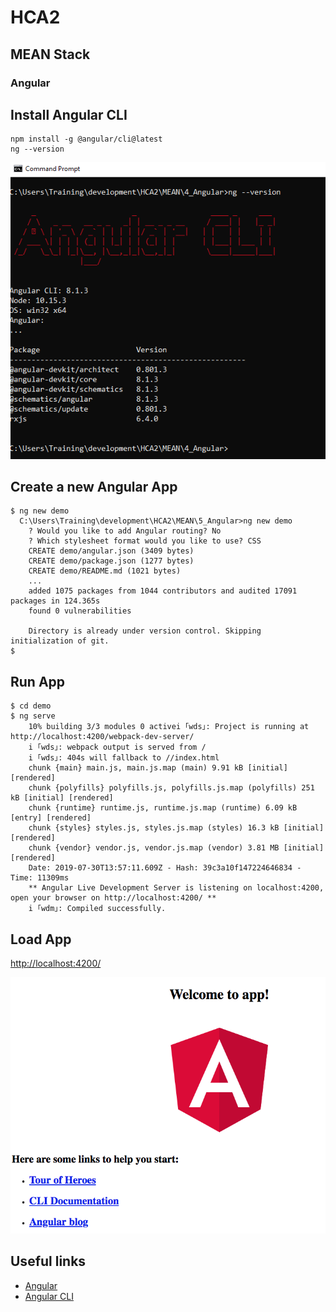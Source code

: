 # HCA2
## MEAN Stack
### Angular

## Install Angular CLI
```
npm install -g @angular/cli@latest
ng --version
```

![Install](img/angular_cli.png?raw=true "Install")


## Create a new Angular App
```
$ ng new demo
  C:\Users\Training\development\HCA2\MEAN\5_Angular>ng new demo
    ? Would you like to add Angular routing? No
    ? Which stylesheet format would you like to use? CSS
    CREATE demo/angular.json (3409 bytes)
    CREATE demo/package.json (1277 bytes)
    CREATE demo/README.md (1021 bytes)
    ...
    added 1075 packages from 1044 contributors and audited 17091 packages in 124.365s
    found 0 vulnerabilities

    Directory is already under version control. Skipping initialization of git.
$ 
```

## Run App
```
$ cd demo
$ ng serve
    10% building 3/3 modules 0 activei ｢wds｣: Project is running at http://localhost:4200/webpack-dev-server/
    i ｢wds｣: webpack output is served from /
    i ｢wds｣: 404s will fallback to //index.html
    chunk {main} main.js, main.js.map (main) 9.91 kB [initial] [rendered]
    chunk {polyfills} polyfills.js, polyfills.js.map (polyfills) 251 kB [initial] [rendered]
    chunk {runtime} runtime.js, runtime.js.map (runtime) 6.09 kB [entry] [rendered]
    chunk {styles} styles.js, styles.js.map (styles) 16.3 kB [initial] [rendered]
    chunk {vendor} vendor.js, vendor.js.map (vendor) 3.81 MB [initial] [rendered]
    Date: 2019-07-30T13:57:11.609Z - Hash: 39c3a10f147224646834 - Time: 11309ms
    ** Angular Live Development Server is listening on localhost:4200, open your browser on http://localhost:4200/ **
    i ｢wdm｣: Compiled successfully.
```

## Load App
[http://localhost:4200/](http://localhost:4200/)

![Launch](img/angular_app.png?raw=true "Launch")



## Useful links

* [Angular](https://angular.io/)
* [Angular CLI](https://cli.angular.io/)
